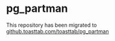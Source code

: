 # pg_partman
This repository has been migrated to [github.toasttab.com/toasttab/pg_partman](https://github.toasttab.com/toasttab/pg_partman)